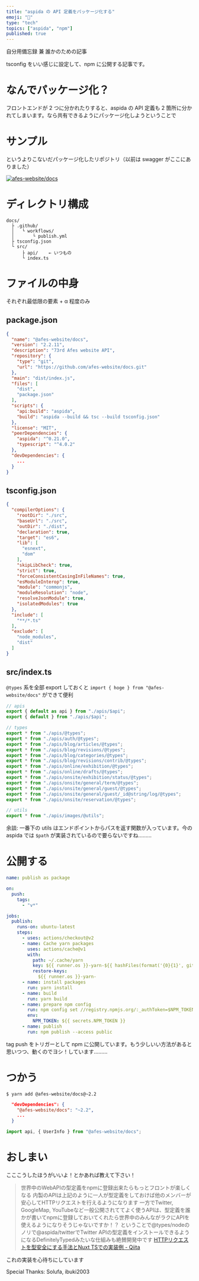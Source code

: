 ```yaml
---
title: "aspida の API 定義をパッケージ化する"
emoji: "🚀"
type: "tech"
topics: ["aspida", "npm"]
published: true
---
```


自分用備忘録 兼 誰かのための記事

tsconfig をいい感じに設定して、npm に公開する記事です。

# なんでパッケージ化？

フロントエンドが 2 つに分かれたりすると、aspida の API 定義も 2 箇所に分かれてしまいます。なら共有できるようにパッケージ化しようということで

# サンプル

というよりこないだパッケージ化したリポジトリ（以前は swagger がここにありました）

[![afes-website/docs](https://github-readme-stats.vercel.app/api/pin/?username=afes-website&repo=docs&show_owner=true)](https://github.com/afes-website/docs)

# ディレクトリ構成

```
docs/
  ├ .github/
  │   └ workflows/
  │       └ publish.yml
  ├ tsconfig.json
  └ src/
      ├ api/    ← いつもの
      └ index.ts
```

# ファイルの中身

それぞれ最低限の要素 + α 程度のみ

## package.json

```json:package.json
{
  "name": "@afes-website/docs",
  "version": "2.2.11",
  "description": "73rd Afes website API",
  "repository": {
    "type": "git",
    "url": "https://github.com/afes-website/docs.git"
  },
  "main": "dist/index.js",
  "files": [
    "dist",
    "package.json"
  ],
  "scripts": {
    "api:build": "aspida",
    "build": "aspida --build && tsc --build tsconfig.json"
  },
  "license": "MIT",
  "peerDependencies": {
    "aspida": "^0.21.0",
    "typescript": "^4.0.2"
  },
  "devDependencies": {
    ...
  }
}
```

## tsconfig.json

```json:tsconfig.json
{
  "compilerOptions": {
    "rootDir": "./src",
    "baseUrl": "./src",
    "outDir": "./dist",
    "declaration": true,
    "target": "es6",
    "lib": [
      "esnext",
      "dom"
    ],
    "skipLibCheck": true,
    "strict": true,
    "forceConsistentCasingInFileNames": true,
    "esModuleInterop": true,
    "module": "commonjs",
    "moduleResolution": "node",
    "resolveJsonModule": true,
    "isolatedModules": true
  },
  "include": [
    "**/*.ts"
  ],
  "exclude": [
    "node_modules",
    "dist"
  ]
}
```

## src/index.ts

`@types` 系を全部 export しておくと `import { hoge } from "@afes-website/docs"` ができて便利

```ts:src/index.ts
// apis
export { default as api } from "./apis/$api";
export { default } from "./apis/$api";

// types
export * from "./apis/@types";
export * from "./apis/auth/@types";
export * from "./apis/blog/articles/@types";
export * from "./apis/blog/revisions/@types";
export * from "./apis/blog/categories/@types";
export * from "./apis/blog/revisions/contrib/@types";
export * from "./apis/online/exhibition/@types";
export * from "./apis/online/drafts/@types";
export * from "./apis/onsite/exhibition/status/@types";
export * from "./apis/onsite/general/term/@types";
export * from "./apis/onsite/general/guest/@types";
export * from "./apis/onsite/general/guest/_id@string/log/@types";
export * from "./apis/onsite/reservation/@types";

// utils
export * from "./apis/images/@utils";
```

余談: 一番下の utils はエンドポイントからパスを返す関数が入っています。今の aspida では `$path` が実装されているので要らないですね………

# 公開する

```yaml:.github/workflows/publish.yml
name: publish as package

on:
  push:
    tags:
      - "v*"

jobs:
  publish:
    runs-on: ubuntu-latest
    steps:
      - uses: actions/checkout@v2
      - name: Cache yarn packages
        uses: actions/cache@v1
        with:
          path: ~/.cache/yarn
          key: ${{ runner.os }}-yarn-${{ hashFiles(format('{0}{1}', github.workspace, '/yarn.lock')) }}
          restore-keys:
            ${{ runner.os }}-yarn-
      - name: install packages
        run: yarn install
      - name: build
        run: yarn build
      - name: prepare npm config
        run: npm config set //registry.npmjs.org/:_authToken=$NPM_TOKEN
        env:
          NPM_TOKEN: ${{ secrets.NPM_TOKEN }}
      - name: publish
        run: npm publish --access public
```

tag push をトリガーとして npm に公開しています。もう少しいい方法があると思いつつ、動くのでヨシ！しています………

# つかう

```sh:Terminal
$ yarn add @afes-website/docs@~2.2
```

```json:package.json
  "devDependencies": {
    "@afes-website/docs": "~2.2",
    ...
  }
```

```ts:hoge.ts
import api, { UserInfo } from "@afes-website/docs";
```

# おしまい

こここうしたほうがいいよ！とかあれば教えて下さい！

> 世界中のWebAPIの型定義をnpmに登録出来たらもっとフロントが楽しくなる
内製のAPIは上記のように一人が型定義をしておけば他のメンバーが安心してHTTPリクエストを行えるようになります
一方でTwitter, GoogleMap, YouTubeなど一般公開されててよく使うAPIは、型定義を誰かが書いてnpmに登録しておいてくれたら世界中のみんながラクにAPIを使えるようになりそうじゃないですか！？
ということで@types/nodeのノリで@aspida/twitterでTwitter APIの型定義をインストールできるようになるDefinitelyTypedみたいな仕組みも絶賛開発中です
[HTTPリクエストを型安全にする手法とNuxt TSでの実装例 \- Qiita](https://qiita.com/m_mitsuhide/items/c0cce7f3a79907c6e75c#%E4%B8%96%E7%95%8C%E4%B8%AD%E3%81%AEwebapi%E3%81%AE%E5%9E%8B%E5%AE%9A%E7%BE%A9%E3%82%92npm%E3%81%AB%E7%99%BB%E9%8C%B2%E5%87%BA%E6%9D%A5%E3%81%9F%E3%82%89%E3%82%82%E3%81%A3%E3%81%A8%E3%83%95%E3%83%AD%E3%83%B3%E3%83%88%E3%81%8C%E6%A5%BD%E3%81%97%E3%81%8F%E3%81%AA%E3%82%8B) 

これの実装を心待ちにしています

Special Thanks: Solufa, ibuki2003 
